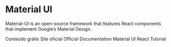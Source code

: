 # Material UI

Material-UI is an open-source framework that features React components that implement Google’s Material Design.

<ResourceGroupTitle>Conteúdo grátis</ResourceGroupTitle>
<BadgeLink colorScheme='blue' badgeText='Framework Website' href='https://mui.com/'>Site oficial</BadgeLink>
<BadgeLink colorScheme='blue' badgeText='Docs' href='https://mui.com/getting-started/installation/'>Official Documentation</BadgeLink>
<BadgeLink badgeText='Watch' href='https://www.youtube.com/watch?v=vyJU9efvUtQ'>Material UI React Tutorial</BadgeLink>
